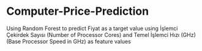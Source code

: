 # Computer-Price-Prediction
Using Random Forest to predict Fiyat as a target value using İşlemci Çekirdek Sayısı (Number of Processor Cores) and Temel İşlemci Hızı (GHz) (Base Processor Speed in GHz) as feature values

